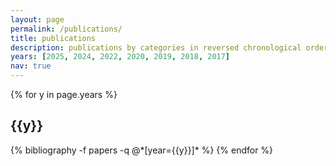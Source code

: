 ```yaml
---
layout: page
permalink: /publications/
title: publications
description: publications by categories in reversed chronological order. generated by jekyll-scholar.
years: [2025, 2024, 2022, 2020, 2019, 2018, 2017]
nav: true
---
```


<div class="publications">

{% for y in page.years %}
  <h2 class="year">{{y}}</h2>
  {% bibliography -f papers -q @*[year={{y}}]* %}
{% endfor %}

</div>
